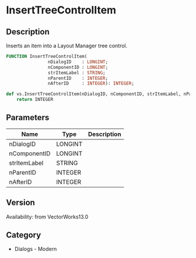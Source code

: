 # InsertTreeControlItem

## Description
Inserts an item into a Layout Manager tree control.

```pascal
FUNCTION InsertTreeControlItem(
				nDialogID    : LONGINT;
				nComponentID : LONGINT;
				strItemLabel : STRING;
				nParentID    : INTEGER;
				nAfterID     : INTEGER): INTEGER;
```

```python
def vs.InsertTreeControlItem(nDialogID, nComponentID, strItemLabel, nParentID, nAfterID):
    return INTEGER
```

## Parameters
|Name|Type|Description|
|---|---|---|
|nDialogID|LONGINT|   |
|nComponentID|LONGINT|   |
|strItemLabel|STRING|   |
|nParentID|INTEGER|   |
|nAfterID|INTEGER|   |

## Version
Availability: from VectorWorks13.0

## Category
* Dialogs - Modern

